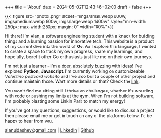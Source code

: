 +++
title = 'About'
date = 2024-05-02T12:43:46+02:00
draft = false
+++

{{< figure src="photo1.png" srcset="imgs/small.webp 600w, imgs/medium.webp 900w, imgs/large.webp 1400w" style="min-width: 250px; max-width:250px; margin: 0" width="80%">}}

Hi there! I'm Alan, a software engineering student with a knack for building things and a burning passion for innovative tech. This website is a product of my current dive into the world of **Go**. As I explore this language, I wanted to create a space to track my own progress, share my learnings, and hopefully, benefit other Go enthusiasts just like me on their own journeys.
 

I'm not just a learner – I'm a doer, absolutely buzzing with ideas! I've explored **Python**, **Javascript**. I'm currently working on customizeable *Valentine postcard website* and I've also built a couple of other project and continue maintain those.  Want more details on that? Check the [link](https://www.my-valentine-postcard.site/). 

You won't find me sitting still. I thrive on challenges, whether it's wrestling with code or pushing my limits at the gym. When I'm not building software, I'm probably blasting some Linkin Park to match my energy!  

If you've got any questions, suggestions, or would like to discuss a project then please email me or get in touch on any of the platforms below. I'd be happy to hear from you.

alanuldashev@gmail.com | [LinkedIn](https://www.linkedin.com/in/lumberj3ck/) |   [Github](https://github.com/Lumberj3ck/)
